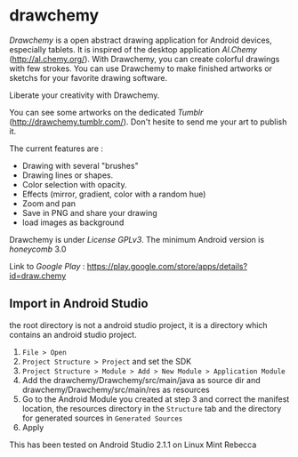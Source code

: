 # drawchemy
*Drawchemy* is a open abstract drawing application for Android devices, especially tablets. It is inspired of the desktop application *Al.Chemy* (http://al.chemy.org/). With Drawchemy, you can create colorful drawings with few strokes. You can use Drawchemy to make finished artworks or sketchs for your favorite drawing software.

Liberate your creativity with Drawchemy.

You can see some artworks on the dedicated *Tumblr* (http://drawchemy.tumblr.com/). 
Don't hesite to send me your art to publish it. 

The current features are :

  * Drawing with several "brushes"
  * Drawing lines or shapes.
  * Color selection with opacity.
  * Effects (mirror, gradient, color with a random hue)
  * Zoom and pan
  * Save in PNG and share your drawing
  * load images as background

Drawchemy is under *License GPLv3*.
The minimum Android version is *honeycomb* 3.0

Link to *Google Play* : https://play.google.com/store/apps/details?id=draw.chemy

## Import in Android Studio
the root directory is not a android studio project, it is a directory which contains an android studio project.

1. `File > Open`
2. `Project Structure > Project` and set the SDK
3. `Project Structure > Module > Add > New Module > Application Module`
4. Add the drawchemy/Drawchemy/src/main/java as source dir and  drawchemy/Drawchemy/src/main/res as resources
5. Go to the Android Module you created at step 3 and correct the manifest location, the resources directory in the `Structure` tab and the directory for generated sources in `Generated Sources`
6. Apply

This has been tested on Android Studio 2.1.1 on Linux Mint Rebecca
